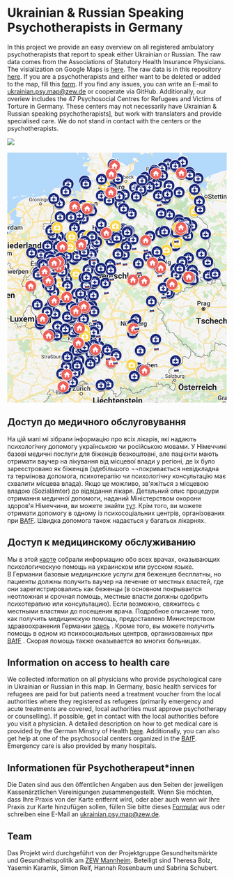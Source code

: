 # Ukrainian & Russian Speaking Psychotherapists in Germany
In this project we provide an easy overview on all registered ambulatory psychotherapists that report to speak either Ukrainian or Russian. The raw data comes from the Associations of Statutory Health Insurance Physicians. The visialization on Google Maps is [here](https://www.google.com/maps/d/edit?mid=1rskrjh_rV8h3ESh8YFh9HFMvQGd2a-N8&usp=sharing). The raw data is in this repository [here](https://github.com/simonreif/ukrainian_psy_DE/blob/main/Liste_Therapeuten.xlsx). If you are a psychotherapists and either want to be deleted or added to the map, fill this [form](https://forms.gle/86xUCctrSW3W2R929). If you find any issues, you can write an E-mail to ukrainian.psy.map@zew.de or cooperate via GitHub.
Additionally, our overiew includes the 47 Psychosocial Centres for Refugees and Victims of Torture in Germany. These centers may not necessarily have Ukrainian & Russian speaking psychotherapists], but work with translaters and provide specialised care. We do not stand in contact with the centers or the psychotherapists.

<a href="https://www.google.com/maps/d/edit?mid=1rskrjh_rV8h3ESh8YFh9HFMvQGd2a-N8" target="_blank"><img src="dhttps://github.com/simonreif/ukrainian_psy_DE/blob/main/map_screenshot.png" width="200"/></a>

[![name](https://github.com/simonreif/ukrainian_psy_DE/blob/main/map_screenshot.png)](https://www.google.com/maps/d/edit?mid=1rskrjh_rV8h3ESh8YFh9HFMvQGd2a-N8&usp=sharing)



## Доступ до медичного обслуговування
На цій мапі мі зібрали інформацію про всіх лікарів, які надають психологічну допомогу українською чи російською мовами. У Німеччині базові медичні послуги для біженців безкоштовні, але пацієнти мають отримати ваучер на лікування від місцевої влади у регіоні, де їх було зареєстровано як біженців (здебільшого ¬¬покривається невідкладна та термінова допомога, психотерапію чи психологічну консультацію має схвалити місцева влада). Якщо це можливо, зв'яжіться з місцевою владою (Sozialämter) до відвідання лікаря. Детальний опис процедури отримання медичної допомоги, наданий Міністерством охорони здоров'я Німеччини, ви можете знайти [тут](https://www.bundesgesundheitsministerium.de/fileadmin/Dateien/5_Publikationen/Gesundheit/Broschueren/Ratgeber_Asylsuchende_EN_web.pdf). Крім того, ви можете отримати допомогу в одному із психосоціальних центрів, організованих при [BAfF](https://www.baff-zentren.org/english/). Швидка допомога також надається у багатьох лікарнях.

## Доступ к медицинскому обслуживанию
Мы в этой [карте](https://www.google.com/maps/d/edit?mid=1rskrjh_rV8h3ESh8YFh9HFMvQGd2a-N8&usp=sharing) собрали информацию обо всех врачах, оказывающих психологическую помощь на украинском или русском языке.  
В Германии базовые медицинские услуги для беженцев бесплатны, но пациенты должны получить ваучер на лечение от местных властей, где они зарегистрировались как беженцы (в основном покрывается неотложная и срочная помощь, местные власти должны одобрить психотерапию или консультацию). Если возможно, свяжитесь с местными властями до посещения врача. Подробное описание того, как получить медицинскую помощь, предоставлено Министерством здравоохранения Германии [здесь](https://www.bundesgesundheitsministerium.de/fileadmin/Dateien/5_Publikationen/Gesundheit/Broschueren/Ratgeber_Asylsuchende_EN_web.pdf) . Кроме того, вы можете получить помощь в одном из психосоциальных центров, организованных при [BAfF](https://www.baff-zentren.org/english/) . Скорая помощь также оказывается во многих больницах.  

## Information on access to health care
We collected information on all physicians who provide psychological care in Ukrainian or Russian in this map. In Germany, basic health services for refugees are paid for but patients need a treatment voucher from the local authorities where they registered as refugees (primarily emergency and acute treatments are covered, local authorities must approve psychotherapy or counselling). If possible, get in contact with the local authorities before you visit a physician. A detailed description on how to get medical care is provided by the German Minstry of Health [here](https://www.bundesgesundheitsministerium.de/fileadmin/Dateien/5_Publikationen/Gesundheit/Broschueren/Ratgeber_Asylsuchende_EN_web.pdf). Additionally, you can also get help at one of the psychosocial centers organized in the [BAfF](https://www.baff-zentren.org/english/). Emergency care is also provided by many hospitals.


## Informationen für Psychotherapeut\*innen
Die Daten sind aus den öffentlichen Angaben aus den Seiten der jeweiligen Kassenärztlichen Vereinigungen zusammengestellt. Wenn Sie möchten, dass Ihre Praxis von der Karte entfernt wird, oder aber auch wenn wir Ihre Praxis zur Karte hinzufügen sollen, füllen Sie bitte dieses [Formular](https://forms.gle/86xUCctrSW3W2R929) aus oder schreiben eine E-Mail an ukrainian.psy.map@zew.de.


## Team
Das Projekt wird durchgeführt von der Projektgruppe Gesundheitsmärkte und Gesundheitspolitik am [ZEW Mannheim](zew.de). Beteiligt sind Theresa Bolz, Yasemin Karamik, Simon Reif, Hannah Rosenbaum und Sabrina Schubert. 
